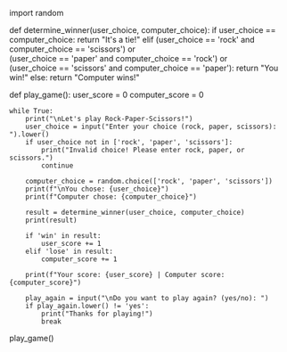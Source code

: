 import random

def determine_winner(user_choice, computer_choice):
    if user_choice == computer_choice:
        return "It's a tie!"
    elif (user_choice == 'rock' and computer_choice == 'scissors') or \
         (user_choice == 'paper' and computer_choice == 'rock') or \
         (user_choice == 'scissors' and computer_choice == 'paper'):
        return "You win!"
    else:
        return "Computer wins!"

def play_game():
    user_score = 0
    computer_score = 0

    while True:
        print("\nLet's play Rock-Paper-Scissors!")
        user_choice = input("Enter your choice (rock, paper, scissors): ").lower()
        if user_choice not in ['rock', 'paper', 'scissors']:
            print("Invalid choice! Please enter rock, paper, or scissors.")
            continue

        computer_choice = random.choice(['rock', 'paper', 'scissors'])
        print(f"\nYou chose: {user_choice}")
        print(f"Computer chose: {computer_choice}")

        result = determine_winner(user_choice, computer_choice)
        print(result)

        if 'win' in result:
            user_score += 1
        elif 'lose' in result:
            computer_score += 1

        print(f"Your score: {user_score} | Computer score: {computer_score}")

        play_again = input("\nDo you want to play again? (yes/no): ")
        if play_again.lower() != 'yes':
            print("Thanks for playing!")
            break

play_game()
